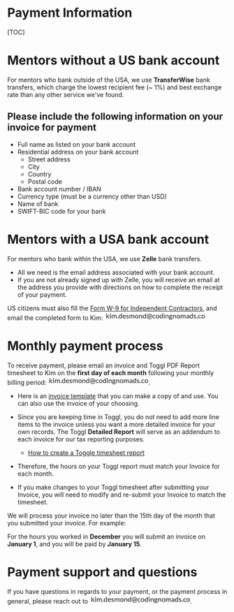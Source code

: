 # Payment Information

[TOC]

# Mentors without a US bank account

For mentors who bank outside of the USA, we use **TransferWise** bank transfers, which charge the lowest recipient fee (~ 1%) and best exchange rate than any other service we've found.


## Please include the following information on your invoice for payment

*   Full name as listed on your bank account
*   Residential address on your bank account
    *   Street address
    *   City
    *   Country
    *   Postal code
*   Bank account number / IBAN
*   Currency type (must be a currency other than USD)
*   Name of bank
*   SWIFT-BIC code for your bank

# Mentors with a USA bank account

For mentors who bank within the USA, we use **Zelle** bank transfers.

*   All we need is the email address associated with your bank account.
*   If you are not already signed up with Zelle, you will receive an email at the address you provide with directions on how to complete the receipt of your payment.

US citizens must also fill the [Form W-9 for Independent Contractors](https://drive.google.com/file/d/0BxJrtYx-WJMEY2U1RmdvXzJrTHY4Mjlteld1cFkxSTJlaFpR/view?usp=sharing), and email the completed form to Kim: <img style="display: inline-block;" alt="contact address for kim" src="../images/email_kim.png"/>

# Monthly payment process

To receive payment, please email an invoice and Toggl PDF Report timesheet to Kim on the **first day of each month** following your monthly billing period: <img style="display: inline-block;" alt="contact address for kim" src="../images/email_kim.png"/>.

*   Here is an [invoice template](https://docs.google.com/document/d/1-o45pFgiwheTOZCKr38iPZHm9nUzdYUC79GbfePV380/edit?usp=sharing) that you can make a copy of and use. You can also use the invoice of your choosing.
*   Since you are keeping time in Toggl, you do not need to add more line items to the invoice unless you want a more detailed invoice for your own records. The Toggl **Detailed Report** will serve as an addendum to each invoice for our tax reporting purposes.

    *   [How to create a Toggle timesheet report](https://docs.google.com/document/d/1QprIGo-yMWRpYr8ncr-kUrbOLvX7yE_zP9uaQCa0lCM/edit#heading=h.mo6fr7cb5584)

*   Therefore, the hours on your Toggl report must match your Invoice for each month.
*   If you make changes to your Toggl timesheet after submitting your Invoice, you will need to modify and re-submit your Invoice to match the timesheet.

We will process your invoice no later than the 15th day of the month that you submitted your invoice. For example:

For the hours you worked in **December** you will submit an invoice on **January 1**, and you will be paid by **January 15**.

# Payment support and questions

If you have questions in regards to your payment, or the payment process in general, please reach out to <img style="display: inline-block;" alt="contact address for kim" src="../images/email_kim.png"/>.
